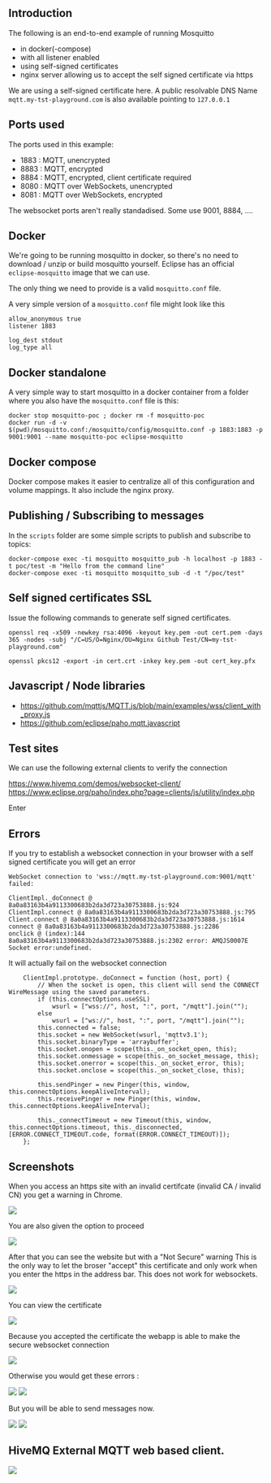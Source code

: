 ## Introduction

The following is an end-to-end example of running Mosquitto 

- in docker(-compose)
- with all listener enabled 
- using self-signed certificates
- nginx server allowing us to accept the self signed certificate via https

We are using a self-signed certificate here.
A public resolvable DNS Name `mqtt.my-tst-playground.com` is also available pointing to `127.0.0.1`

## Ports used

The ports used in this example: 

- 1883 : MQTT, unencrypted
- 8883 : MQTT, encrypted
- 8884 : MQTT, encrypted, client certificate required
- 8080 : MQTT over WebSockets, unencrypted
- 8081 : MQTT over WebSockets, encrypted

The websocket ports aren't really standadised. Some use 9001, 8884, ....

## Docker

We're going to be running mosquitto in docker, so there's no need to download / unzip or build mosquitto yourself.
Eclipse has an official `eclipse-mosquitto` image that we can use.

The only thing we need to provide is a valid `mosquitto.conf` file.

A very simple version of a `mosquitto.conf` file might look like this

```
allow_anonymous true
listener 1883

log_dest stdout
log_type all
```

## Docker standalone

A very simple way to start mosquitto in a docker container from a folder where you also have the `mosquitto.conf` file is this:

```
docker stop mosquitto-poc ; docker rm -f mosquitto-poc
docker run -d -v $(pwd)/mosquitto.conf:/mosquitto/config/mosquitto.conf -p 1883:1883 -p 9001:9001 --name mosquitto-poc eclipse-mosquitto 
```

## Docker compose

Docker compose makes it easier to centralize all of this configuration and volume mappings.
It also include the nginx proxy.


## Publishing / Subscribing to messages

In the `scripts` folder are some simple scripts to publish and subscribe to topics:

```
docker-compose exec -ti mosquitto mosquitto_pub -h localhost -p 1883 -t poc/test -m "Hello from the command line"
docker-compose exec -ti mosquitto mosquitto_sub -d -t "/poc/test"

```

## Self signed certificates SSL

Issue the following commands to generate self signed certificates.

```
openssl req -x509 -newkey rsa:4096 -keyout key.pem -out cert.pem -days 365 -nodes -subj "/C=US/O=Nginx/OU=Nginx Github Test/CN=my-tst-playground.com"

openssl pkcs12 -export -in cert.crt -inkey key.pem -out cert_key.pfx
```

## Javascript / Node libraries

- https://github.com/mqttjs/MQTT.js/blob/main/examples/wss/client_with_proxy.js
- https://github.com/eclipse/paho.mqtt.javascript


## Test sites

We can use the following external clients to verify the connection

https://www.hivemq.com/demos/websocket-client/
https://www.eclipse.org/paho/index.php?page=clients/js/utility/index.php

Enter 




## Errors

If you try to establish a websocket connection in your browser with a self signed certificate you will get an error


```
WebSocket connection to 'wss://mqtt.my-tst-playground.com:9001/mqtt' failed: 

ClientImpl._doConnect @ 8a0a83163b4a9113300683b2da3d723a30753888.js:924
ClientImpl.connect @ 8a0a83163b4a9113300683b2da3d723a30753888.js:795
Client.connect @ 8a0a83163b4a9113300683b2da3d723a30753888.js:1614
connect @ 8a0a83163b4a9113300683b2da3d723a30753888.js:2286
onclick @ (index):144
8a0a83163b4a9113300683b2da3d723a30753888.js:2302 error: AMQJS0007E Socket error:undefined.
```

It will actually fail on the websocket connection

```
    ClientImpl.prototype._doConnect = function (host, port) {
        // When the socket is open, this client will send the CONNECT WireMessage using the saved parameters. 
        if (this.connectOptions.useSSL)
            wsurl = ["wss://", host, ":", port, "/mqtt"].join("");
        else
            wsurl = ["ws://", host, ":", port, "/mqtt"].join("");
        this.connected = false;
        this.socket = new WebSocket(wsurl, 'mqttv3.1');
        this.socket.binaryType = 'arraybuffer';
        this.socket.onopen = scope(this._on_socket_open, this);
        this.socket.onmessage = scope(this._on_socket_message, this);
        this.socket.onerror = scope(this._on_socket_error, this);
        this.socket.onclose = scope(this._on_socket_close, this);

        this.sendPinger = new Pinger(this, window, this.connectOptions.keepAliveInterval);
        this.receivePinger = new Pinger(this, window, this.connectOptions.keepAliveInterval);

        this._connectTimeout = new Timeout(this, window, this.connectOptions.timeout, this._disconnected, [ERROR.CONNECT_TIMEOUT.code, format(ERROR.CONNECT_TIMEOUT)]);
    };
```

## Screenshots

When you access an https site with an invalid certifcate (invalid CA / invalid CN) you get a warning in Chrome.

![](./images/browser-connection-not-private.png)

You are also given the option to proceed

![](./images/browser-connection-proceed.png)

After that you can see the website but with a "Not Secure" warning
This is the only way to let the broser "accept" this certificate and only work when you enter the https in the address bar. 
This does not work for websockets.

![](./images/browser-connection-continued-not-secure.png)

You can view the certificate

![](./images/certificate-details.png)

Because you accepted the certificate the webapp is able to make the secure websocket connection

![](./images/browser-mqtt-connected.png)

Otherwise you would get these errors :

![](./images/console-error-ERR_CERT_AUTHORITY_INVALID.png)
![](./images/console-error-ERR_CERT_AUTHORITY_INVALID2.png)

But you will be able to send messages now.

![](./images/console-ok-webclient-messages.png)
![](./images/console-ok-webclient.png)


## HiveMQ External MQTT web based client.
![](./images/hivemq-client.png)

